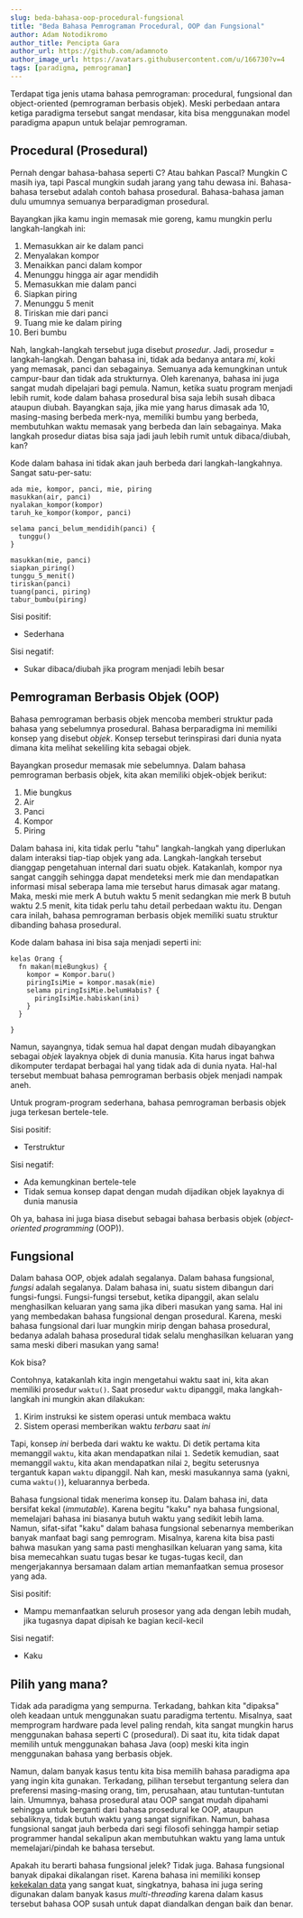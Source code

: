 ```yaml
---
slug: beda-bahasa-oop-procedural-fungsional
title: "Beda Bahasa Pemrograman Procedural, OOP dan Fungsional"
author: Adam Notodikromo
author_title: Pencipta Gara
author_url: https://github.com/adamnoto
author_image_url: https://avatars.githubusercontent.com/u/166730?v=4
tags: [paradigma, pemrograman]
---
```


Terdapat tiga jenis utama bahasa pemrograman: procedural, fungsional dan object-oriented (pemrograman berbasis objek). 
Meski perbedaan antara ketiga paradigma tersebut sangat mendasar, kita bisa menggunakan model paradigma apapun untuk 
belajar pemrograman.

<!--truncate-->

## Procedural (Prosedural)

Pernah dengar bahasa-bahasa seperti C? Atau bahkan Pascal? Mungkin C masih iya, tapi Pascal mungkin sudah jarang yang tahu dewasa ini. Bahasa-bahasa tersebut adalah contoh bahasa prosedural. Bahasa-bahasa jaman dulu umumnya semuanya berparadigman prosedural.

Bayangkan jika kamu ingin memasak mie goreng, kamu mungkin perlu langkah-langkah ini:

1. Memasukkan air ke dalam panci
2. Menyalakan kompor
3. Menaikkan panci dalam kompor
4. Menunggu hingga air agar mendidih
5. Memasukkan mie dalam panci
6. Siapkan piring
7. Menunggu 5 menit
8. Tiriskan mie dari panci
9. Tuang mie ke dalam piring
10. Beri bumbu

Nah, langkah-langkah tersebut juga disebut _prosedur_. Jadi, prosedur = langkah-langkah. Dengan bahasa ini, tidak ada bedanya antara _mi_, koki yang memasak, panci dan sebagainya. Semuanya ada kemungkinan untuk campur-baur dan tidak ada strukturnya. Oleh karenanya, bahasa ini juga sangat mudah dipelajari bagi pemula. Namun, ketika suatu program menjadi lebih rumit, kode dalam bahasa prosedural bisa saja lebih susah dibaca ataupun diubah. Bayangkan saja, jika mie yang harus dimasak ada 10, masing-masing berbeda merk-nya, memiliki bumbu yang berbeda, membutuhkan waktu memasak yang berbeda dan lain sebagainya. Maka langkah prosedur diatas bisa saja jadi jauh lebih rumit untuk dibaca/diubah, kan?

Kode dalam bahasa ini tidak akan jauh berbeda dari langkah-langkahnya. Sangat satu-per-satu:

```gr
ada mie, kompor, panci, mie, piring
masukkan(air, panci)
nyalakan_kompor(kompor)
taruh_ke_kompor(kompor, panci)

selama panci_belum_mendidih(panci) {
  tunggu()
}

masukkan(mie, panci)
siapkan_piring()
tunggu_5_menit()
tiriskan(panci)
tuang(panci, piring)
tabur_bumbu(piring)
```

Sisi positif:
- Sederhana

Sisi negatif:
- Sukar dibaca/diubah jika program menjadi lebih besar

## Pemrograman Berbasis Objek (OOP)

Bahasa pemrograman berbasis objek mencoba memberi struktur pada bahasa yang sebelumnya prosedural. Bahasa berparadigma ini memiliki konsep yang disebut _objek_. Konsep tersebut terinspirasi dari dunia nyata dimana kita melihat sekeliling kita sebagai objek.

Bayangkan prosedur memasak mie sebelumnya. Dalam bahasa pemrograman berbasis objek, kita akan memiliki objek-objek berikut:

1. Mie bungkus
2. Air
3. Panci
4. Kompor
5. Piring

Dalam bahasa ini, kita tidak perlu "tahu" langkah-langkah yang diperlukan dalam interaksi tiap-tiap objek yang ada. Langkah-langkah tersebut dianggap pengetahuan internal dari suatu objek. Katakanlah, kompor nya sangat canggih sehingga dapat mendeteksi merk mie dan mendapatkan informasi misal seberapa lama mie tersebut harus dimasak agar matang. Maka, meski mie merk A butuh waktu 5 menit sedangkan mie merk B butuh waktu 2.5 menit, kita tidak perlu tahu detail perbedaan waktu itu. Dengan cara inilah, bahasa pemrograman berbasis objek memiliki suatu struktur dibanding bahasa prosedural.

Kode dalam bahasa ini bisa saja menjadi seperti ini:

```gr
kelas Orang {
  fn makan(mieBungkus) {
    kompor = Kompor.baru()
    piringIsiMie = kompor.masak(mie)
    selama piringIsiMie.belumHabis? {
      piringIsiMie.habiskan(ini)
    }
  }

}
```

Namun, sayangnya, tidak semua hal dapat dengan mudah dibayangkan sebagai _objek_ layaknya objek di dunia manusia. Kita harus ingat bahwa dikomputer terdapat berbagai hal yang tidak ada di dunia nyata. Hal-hal tersebut membuat bahasa pemrograman berbasis objek menjadi nampak aneh.

Untuk program-program sederhana, bahasa pemrograman berbasis objek juga terkesan bertele-tele.

Sisi positif:
- Terstruktur

Sisi negatif:
- Ada kemungkinan bertele-tele
- Tidak semua konsep dapat dengan mudah dijadikan objek layaknya di dunia manusia

Oh ya, bahasa ini juga biasa disebut sebagai bahasa berbasis objek (_object-oriented programming_ (OOP)).

## Fungsional

Dalam bahasa OOP, objek adalah segalanya. Dalam bahasa fungsional, _fungsi_ adalah segalanya. Dalam bahasa ini, suatu sistem dibangun dari fungsi-fungsi. Fungsi-fungsi tersebut, ketika dipanggil, akan selalu menghasilkan keluaran yang sama jika diberi masukan yang sama. Hal ini yang membedakan bahasa fungsional dengan prosedural. Karena, meski bahasa fungsional dari luar mungkin mirip dengan bahasa prosedural, bedanya adalah bahasa prosedural tidak selalu menghasilkan keluaran yang sama meski diberi masukan yang sama!

Kok bisa?

Contohnya, katakanlah kita ingin mengetahui waktu saat ini, kita akan memiliki prosedur `waktu()`. Saat prosedur `waktu` dipanggil, maka langkah-langkah ini mungkin akan dilakukan:

1. Kirim instruksi ke sistem operasi untuk membaca waktu
2. Sistem operasi memberikan waktu _terbaru_ saat _ini_

Tapi, konsep _ini_ berbeda dari waktu ke waktu. Di detik pertama kita memanggil `waktu`, kita akan mendapatkan nilai `1`. Sedetik kemudian, saat memanggil `waktu`, kita akan mendapatkan nilai `2`, begitu seterusnya tergantuk kapan `waktu` dipanggil. Nah kan, meski masukannya sama (yakni, cuma `waktu()`), keluarannya berbeda.

Bahasa fungsional tidak menerima konsep itu. Dalam bahasa ini, data bersifat kekal (_immutable_). Karena begitu "kaku" nya bahasa fungsional, memelajari bahasa ini biasanya butuh waktu yang sedikit lebih lama. Namun, sifat-sifat "kaku" dalam bahasa fungsional sebenarnya memberikan banyak manfaat bagi sang pemrogram. Misalnya, karena kita bisa pasti bahwa masukan yang sama pasti menghasilkan keluaran yang sama, kita bisa memecahkan suatu tugas besar ke tugas-tugas kecil, dan mengerjakannya bersamaan dalam artian memanfaatkan semua prosesor yang ada.

Sisi positif:
- Mampu memanfaatkan seluruh prosesor yang ada dengan lebih mudah, jika tugasnya dapat dipisah ke bagian kecil-kecil

Sisi negatif:
- Kaku

## Pilih yang mana?

Tidak ada paradigma yang sempurna. Terkadang, bahkan kita "dipaksa" oleh keadaan untuk menggunakan suatu paradigma tertentu. Misalnya, saat memprogram hardware pada level paling rendah, kita sangat mungkin harus menggunakan bahasa seperti C (prosedural). Di saat itu, kita tidak dapat memilih untuk menggunakan bahasa Java (oop) meski kita ingin menggunakan bahasa yang berbasis objek.

Namun, dalam banyak kasus tentu kita bisa memilih bahasa paradigma apa yang ingin kita gunakan. Terkadang, pilihan tersebut tergantung selera dan preferensi masing-masing orang, tim, perusahaan, atau tuntutan-tuntutan lain. Umumnya, bahasa prosedural atau OOP sangat mudah dipahami sehingga untuk berganti dari bahasa prosedural ke OOP, ataupun sebaliknya, tidak butuh waktu yang sangat signifikan. Namun, bahasa fungsional sangat jauh berbeda dari segi filosofi sehingga hampir setiap programmer handal sekalipun akan membutuhkan waktu yang lama untuk memelajari/pindah ke bahasa tersebut.

Apakah itu berarti bahasa fungsional jelek? Tidak juga. Bahasa fungsional banyak dipakai dikalangan riset. Karena bahasa ini memiliki konsep [kekekalan data](https://kodegara.org/docs/koleksi#hukum-kekekalan-koleksi) yang sangat kuat, singkatnya, bahasa ini juga sering digunakan dalam banyak kasus _multi-threading_ karena dalam kasus tersebut bahasa OOP susah untuk dapat diandalkan dengan baik dan benar.
